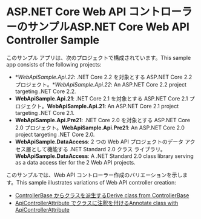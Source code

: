 # <a name="aspnet-core-web-api-controller-sample"></a><span data-ttu-id="d04cb-101">ASP.NET Core Web API コントローラーのサンプル</span><span class="sxs-lookup"><span data-stu-id="d04cb-101">ASP.NET Core Web API Controller Sample</span></span>

<span data-ttu-id="d04cb-102">このサンプル アプリは、次のプロジェクトで構成されています。</span><span class="sxs-lookup"><span data-stu-id="d04cb-102">This sample app consists of the following projects:</span></span>

- <span data-ttu-id="d04cb-103">\**WebApiSample.Api.22*: .NET Core 2.2 を対象とする ASP.NET Core 2.2 プロジェクト。</span><span class="sxs-lookup"><span data-stu-id="d04cb-103">\**WebApiSample.Api.22*: An ASP.NET Core 2.2 project targeting .NET Core 2.2.</span></span>
- <span data-ttu-id="d04cb-104">**WebApiSample.Api.21**: .NET Core 2.1 を対象とする ASP.NET Core 2.1 プロジェクト。</span><span class="sxs-lookup"><span data-stu-id="d04cb-104">**WebApiSample.Api.21**: An ASP.NET Core 2.1 project targeting .NET Core 2.1.</span></span>
- <span data-ttu-id="d04cb-105">**WebApiSample.Api.Pre21**: .NET Core 2.0 を対象とする ASP.NET Core 2.0 プロジェクト。</span><span class="sxs-lookup"><span data-stu-id="d04cb-105">**WebApiSample.Api.Pre21**: An ASP.NET Core 2.0 project targeting .NET Core 2.0.</span></span>
- <span data-ttu-id="d04cb-106">**WebApiSample.DataAccess**: 2 つの Web API プロジェクトのデータ アクセス層として機能する .NET Standard 2.0 クラス ライブラリ。</span><span class="sxs-lookup"><span data-stu-id="d04cb-106">**WebApiSample.DataAccess**: A .NET Standard 2.0 class library serving as a data access tier for the 2 Web API projects.</span></span>

<span data-ttu-id="d04cb-107">このサンプルでは、Web API コントローラー作成のバリエーションを示します。</span><span class="sxs-lookup"><span data-stu-id="d04cb-107">This sample illustrates variations of Web API controller creation:</span></span>

- [<span data-ttu-id="d04cb-108">ControllerBase からクラスを派生する</span><span class="sxs-lookup"><span data-stu-id="d04cb-108">Derive class from ControllerBase</span></span>](https://docs.microsoft.com/aspnet/core/web-api#derive-class-from-controllerbase)
- [<span data-ttu-id="d04cb-109">ApiControllerAttribute でクラスに注釈を付ける</span><span class="sxs-lookup"><span data-stu-id="d04cb-109">Annotate class with ApiControllerAttribute</span></span>](https://docs.microsoft.com/aspnet/core/web-api#annotate-class-with-apicontrollerattribute)

